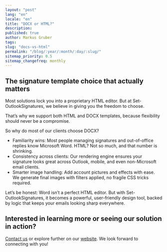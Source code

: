 ```yaml
---
layout: "post"
lang: "en"
locale: "en"
title: "DOCX or HTML?"
description:
published: true
author: Markus Gruber
tags: 
slug: "docs-vs-html"
permalink: "/blog/:year/:month/:day/:slug/"
sitemap_priority: 0.5
sitemap_changefreq: monthly
---
```

## The signature template choice that actually matters
Most solutions lock you into a proprietary HTML editor. But at Set-OutlookSignatures, we believe in giving you the freedom to choose.

That’s why we support both HTML and DOCX templates, because flexibility should never be a compromise.

So why do most of our clients choose DOCX?
- Familiarity wins: Most people managing signatures and out-of-office replies know Microsoft Word. HTML? Not so much, and that number is shrinking.
- Consistency across clients: Our rendering engine ensures your signature looks great across Outlook, mobile, and even non-Microsoft email clients.
- Smarter image handling: Add account pictures and effects with ease. We generate final images with filters applied, no fragile CSS tricks required.

Let’s be honest: Word isn’t a perfect HTML editor. But with Set-OutlookSignatures, it becomes a powerful, user-friendly design tool, backed by logic that keeps your emails looking sharp everywhere.

## Interested in learning more or seeing our solution in action?
[Contact us](/contact/) or explore further on our [website](/). We look forward to connecting with you!